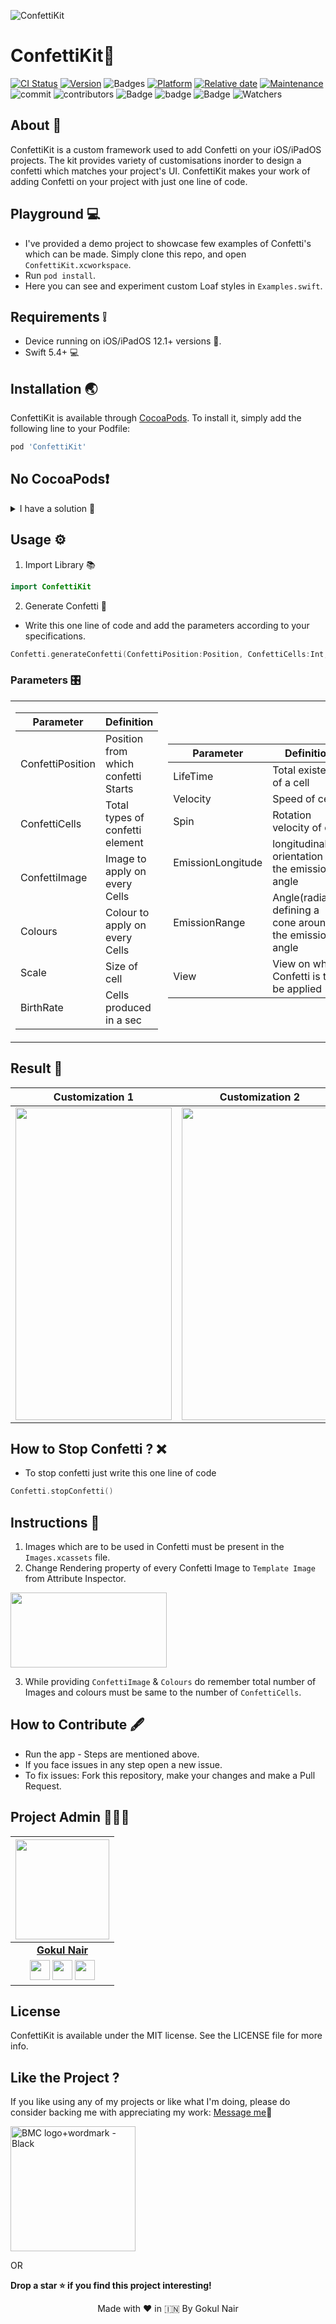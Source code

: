 ![ConfettiKit](https://user-images.githubusercontent.com/56252259/125235649-69d4f000-e300-11eb-903c-43b07d7b7f9e.png)

# ConfettiKit🎉

[![CI Status](https://img.shields.io/travis/gokulnair2001/ConfettiKit.svg?style=flat)](https://travis-ci.org/gokulnair2001/ConfettiKit)
[![Version](https://img.shields.io/cocoapods/v/ConfettiKit.svg?style=flat)](https://cocoapods.org/pods/ConfettiKit)
![Badges](https://img.shields.io/badge/License-MIT-yellow) 
[![Platform](https://img.shields.io/cocoapods/p/ConfettiKit.svg?style=flat)](https://cocoapods.org/pods/ConfettiKit)
[![Relative date](https://img.shields.io/date/1577392258?color=important&label=started&logo=github)](https://github.com/gokulnair2001/ConfettiKit) 
[![Maintenance](https://img.shields.io/maintenance/yes/2021?color=green&logo=github)](https://github.com/gokulnair2001/ConfettiKit)
![commit](https://img.shields.io/github/commits-since/gokulnair2001/ConfettiKit/1.0.0/master)
![contributors](https://img.shields.io/github/contributors/gokulnair2001/ConfettiKit)
![Badge](https://img.shields.io/badge/Xcode-12.0-green)
![badge](https://img.shields.io/badge/Swift-5.0-red)
![Badge](https://img.shields.io/badge/LibSize-3kb-brown)
![Watchers](https://img.shields.io/github/watchers/gokulnair2001/ConfettiKit?label=Watch)

## About 📒
ConfettiKit is a custom framework used to add Confetti on your iOS/iPadOS projects. The kit provides variety of customisations inorder to design a confetti which matches your project's UI. ConfettiKit makes your work of adding Confetti on your project with just one line of code.

## Playground 💻

* I've provided a demo project to showcase few examples of Confetti's which can be made. Simply clone this repo, and open `ConfettiKit.xcworkspace`.
* Run `pod install`.
* Here you can see and experiment custom Loaf styles in `Examples.swift`.

## Requirements ❕

* Device running on iOS/iPadOS 12.1+ versions 📱.
* Swift 5.4+ 💻

## Installation 🌏

ConfettiKit is available through [CocoaPods](https://cocoapods.org). 
To install it, simply add the following line to your Podfile:

```ruby
pod 'ConfettiKit'
```
## No CocoaPods❗️
<details>
<summary>
 I have a solution 👀
</summary>
 
 * Add this [Confetti.swift file](https://github.com/gokulnair2001/ConfettiKit/tree/master/Sources) into your project.</br>
 * Now you are ready to use ConfettiKit 🚀.</br>
 * Remaining steps are same 😁.</br>
 * Do read the documentation till the end to know more about ConfettiKit 💪🏼 </br>

</details>

## Usage ⚙️
1. Import Library 📚
```swift
import ConfettiKit
```
2. Generate Confetti 🎉
* Write this one line of code and add the parameters according to your specifications.

```swift
Confetti.generateConfetti(ConfettiPosition:Position, ConfettiCells:Int, ConfettiImage:[String], Colours:[UIColor], Scale:CGFloat ,BirthRate: Float, LifeTime:Float, Velocity:CGFloat, Spin:CGFloat, EmissionLongitude:CGFloat = CGFloat(Double.pi), EmissionRange:CGFloat, View: UIView)
```
### Parameters 🎛

<table>
<tr><td>

| Parameter | Definition  |             
| --- | --- |
| ConfettiPosition | Position from which confetti Starts |
| ConfettiCells | Total types of confetti element |
| ConfettiImage | Image to apply on every Cells|
| Colours | Colour to apply on every Cells |
| Scale | Size of cell | 
| BirthRate | Cells produced in a sec |

 </td><td> 

| Parameter | Definition |             
| --- | --- |
| LifeTime | Total existence of a cell|
| Velocity | Speed of cell |
| Spin | Rotation velocity of cell|
| EmissionLongitude | longitudinal orientation of the emission angle |
| EmissionRange | Angle(radians), defining a cone around the emission angle |
| View | View on which Confetti is to be applied |

</td></tr> </table>

## Result 💯
| Customization 1 | Customization 2 | Customization 3 |
|-- | -- | -- |
<img src="https://user-images.githubusercontent.com/56252259/125240695-1070bf00-e308-11eb-9091-bba322642216.gif" width="250" height="500"/> | <img src="https://user-images.githubusercontent.com/56252259/125241249-d5bb5680-e308-11eb-96d2-00425b13896a.gif" width="250" height="500"/> | <img src="https://user-images.githubusercontent.com/56252259/125241369-f97e9c80-e308-11eb-83a4-a1627c9949f8.gif" width="250" height="500"/>

## How to Stop Confetti ? ❌
* To stop confetti just write this one line of code
```swift
Confetti.stopConfetti()
```

## Instructions 🚩
1. Images which are to be used in Confetti must be present in the ```Images.xcassets``` file.
2. Change Rendering property of every Confetti Image to ```Template Image``` from Attribute Inspector.
<img src="https://user-images.githubusercontent.com/56252259/125242393-3f883000-e30a-11eb-9412-11f1e7c297d8.png" width="250" height="120"/>

3. While providing ```ConfettiImage``` & ```Colours``` do remember total number of Images and colours must be same to the number of ```ConfettiCells```.

## How to Contribute 🖋
* Run the app - Steps are mentioned above.
* If you face issues in any step open a new issue.
* To fix issues: Fork this repository, make your changes and make a Pull Request.

## Project Admin 👨🏻‍💻

|                                                                                         <a href="https://gokulnair2001.wixsite.com/mysite"><img src="https://user-images.githubusercontent.com/56252259/115108478-482ccc80-9f8e-11eb-94a0-430db46a432f.png" width=150px height=160px /></a>                                                                                         |
| :------------------------------------------------------------------------------------------------------------------------------------------------------------------------------------------------------------------------------------------------------------------------------------------------------------------------------------------: |
|                                                                                                                                        **[Gokul Nair](https://www.linkedin.com/in/gokul-r-nair/)**                                                                                                                                        |
| <a href="https://www.instagram.com/_gokul_r_nair_/"><img src="https://user-images.githubusercontent.com/56252259/114969025-24d22680-9e95-11eb-848d-b20e73269c4c.png" width="32px" height="32px"></a> <a href="https://twitter.com/GokulNair2303"><img src="https://user-images.githubusercontent.com/56252259/114967867-d6bc2380-9e92-11eb-8f89-c437f39a45de.png" width="32px" height="32px"></a>  <a href="https://www.linkedin.com/in/gokul-r-nair/"><img src="https://user-images.githubusercontent.com/56252259/114967871-d7ed5080-9e92-11eb-8781-cd7cf9bb52db.png" width="32px" height="32px"></a> |


## License

ConfettiKit is available under the MIT license. See the LICENSE file for more info.

## Like the Project ?
If you like using any of my projects or like what I'm doing, please do consider backing me with appreciating my work: [Message me](https://twitter.com/GokulNair2303)🥰

[<img width="200" alt="BMC logo+wordmark - Black" src="https://cdn.buymeacoffee.com/buttons/v2/default-red.png">](https://www.buymeacoffee.com/gokulnair)

OR

**Drop a star ⭐ if you find this project interesting!**

<p align="center" width="100%">
   Made with ❤️ in 🇮🇳 By Gokul Nair   
</p>
